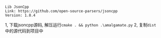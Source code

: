 ```
Lib JsonCpp
Link: https://github.com/open-source-parsers/jsoncpp
Version: 1.8.4
```

1, 下载jsoncpp源码, 解压运行`cmake . && python .\amalgamate.py`
2, 复制`dist`中的源代码到项目中